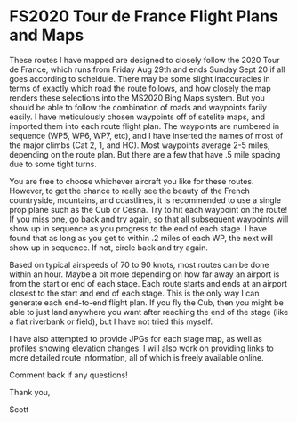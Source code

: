 # FS2020 Tour de France Flight Plans and Maps

These routes I have mapped are designed to closely follow the 2020 Tour de France, which runs from Friday Aug 29th and ends Sunday Sept 20 if all goes according to scheldule. There may be some slight inaccuracies in terms of exactly which road the route follows, and how closely the map renders these selections into the MS2020 Bing Maps system. But you should be able to follow the combination of roads and waypoints farily easily. I have meticulously chosen waypoints off of satelite maps, and imported them into each route flight plan. The waypoints are numbered in sequence (WP5, WP6, WP7, etc), and I have inserted the names of most of the major climbs (Cat 2, 1, and HC). Most waypoints average 2-5 miles, depending on the route plan. But there are a few that have .5 mile spacing due to some tight turns. 

You are free to choose whichever aircraft you like for these routes. However, to get the chance to really see the beauty of the French countryside, mountains, and coastlines, it is recommended to use a single prop plane such as the Cub or Cesna. Try to hit each waypoint on the route! If you miss one, go back and try again, so that all subsequent waypoints will show up in sequence as you progress to the end of each stage. I have found that as long as you get to within .2 miles of each WP, the next will show up in sequence. If not, circle back and try again. 

Based on typical airspeeds of 70 to 90 knots, most routes can be done within an hour. Maybe a bit more depending on how far away an airport is from the start or end of each stage. Each route starts and ends at an airport closest to the start and end of each stage. This is the only way I can generate each end-to-end flight plan. If you fly the Cub, then you might be able to just land anywhere you want after reaching the end of the stage (like a flat riverbank or field), but I have not tried this myself.  

I have also attempted to provide JPGs for each stage map, as well as profiles showing elevation changes. I will also work on providing links to more detailed route information, all of which is freely available online. 

Comment back if any questions! 

Thank you,

Scott
